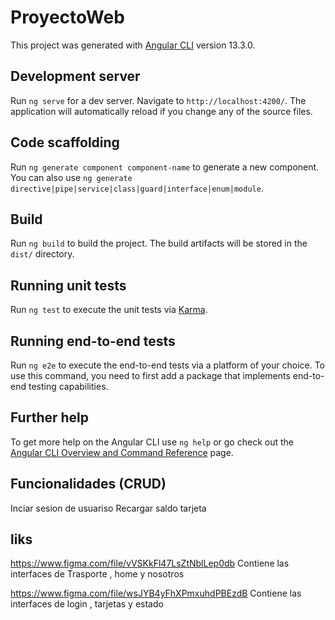 # ProyectoWeb

This project was generated with [Angular CLI](https://github.com/angular/angular-cli) version 13.3.0.

## Development server

Run `ng serve` for a dev server. Navigate to `http://localhost:4200/`. The application will automatically reload if you change any of the source files.

## Code scaffolding

Run `ng generate component component-name` to generate a new component. You can also use `ng generate directive|pipe|service|class|guard|interface|enum|module`.

## Build

Run `ng build` to build the project. The build artifacts will be stored in the `dist/` directory.

## Running unit tests

Run `ng test` to execute the unit tests via [Karma](https://karma-runner.github.io).

## Running end-to-end tests

Run `ng e2e` to execute the end-to-end tests via a platform of your choice. To use this command, you need to first add a package that implements end-to-end testing capabilities.

## Further help

To get more help on the Angular CLI use `ng help` or go check out the [Angular CLI Overview and Command Reference](https://angular.io/cli) page.

## Funcionalidades (CRUD)


Inciar sesion de  usuariso
Recargar saldo tarjeta

## liks
https://www.figma.com/file/vVSKkFl47LsZtNblLep0db
Contiene las interfaces de Trasporte , home y nosotros

https://www.figma.com/file/wsJYB4yFhXPmxuhdPBEzdB
Contiene las interfaces de login , tarjetas y estado
